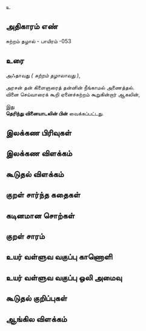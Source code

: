 உ


## அதிகாரம் எண்

சுற்றம் தழால் - பாயிரம் -053

## உரை

அஃதாவது _( சுற்றம் தழாலாவது )_,  

அரசன் தன் கிளைஞரைத் தன்னின் நீங்காமல் அணைத்தல்.  
வினை செய்வாரைக் கூறி ஏனைச்சுற்றம் கூறுகின்றார் ஆகலின்,  

இது  
**தெரிந்து வினையாடலின் பின்** வைக்கப்பட்டது.

## இலக்கண பிரிவுகள் 


## இலக்கண விளக்கம்


## கூடுதல் விளக்கம்


## குறள் சார்ந்த கதைகள் 


## கடினமான சொற்கள்


## குறள் சாரம் 


## உயர் வள்ளுவ வகுப்பு காணொளி


## உயர் வள்ளுவ வகுப்பு ஒலி அமைவு 


## கூடுதல் குறிப்புகள்


## ஆங்கில விளக்கம்

